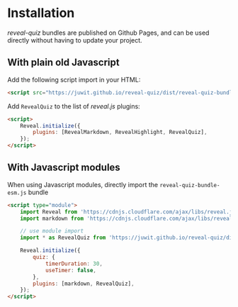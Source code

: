 # Installation

*reveal-quiz* bundles are published on Github Pages, and can be used directly without having to update your project.

## With plain old Javascript

Add the following script import in your HTML:

```html
<script src="https://juwit.github.io/reveal-quiz/dist/reveal-quiz-bundle.js"></script>
```

Add `RevealQuiz` to the list of *reveal.js* plugins:

```html
<script>
    Reveal.initialize({
        plugins: [RevealMarkdown, RevealHighlight, RevealQuiz],
    });
</script>
```

## With Javascript modules

When using Javascript modules, directly import the `reveal-quiz-bundle-esm.js` bundle

```html
<script type="module">
    import Reveal from 'https://cdnjs.cloudflare.com/ajax/libs/reveal.js/4.4.0/reveal.esm.min.js';
    import markdown from 'https://cdnjs.cloudflare.com/ajax/libs/reveal.js/4.4.0/plugin/markdown/markdown.esm.min.js';

    // use module import
    import * as RevealQuiz from 'https://juwit.github.io/reveal-quiz/dist/reveal-quiz-bundle-esm.js';

    Reveal.initialize({
        quiz: {
            timerDuration: 30,
            useTimer: false,
        },
        plugins: [markdown, RevealQuiz],
    });
</script>
```
